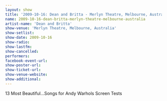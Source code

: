 ```yaml
---
layout: show
title: '2009-10-16: Dean and Britta - Merlyn Theatre, Melbourne, Australia'
name: 2009-10-16-dean-britta-merlyn-theatre-melbourne-australia
artist-name: 'Dean and Britta'
show-venue: 'Merlyn Theatre, Melbourne, Australia'
show-setlist: 
show-date: 2009-10-16
show-radio: 
show-lastfm: 
show-cancelled: 
performers: 
facebook-event-url: 
show-poster-url: 
show-ticket-url: 
show-venue-website: 
show-additional: 
---
```


13 Most Beautiful...Songs for Andy Warhols Screen Tests